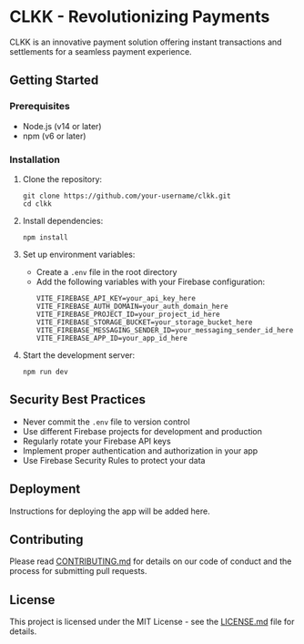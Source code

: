 # CLKK - Revolutionizing Payments

CLKK is an innovative payment solution offering instant transactions and settlements for a seamless payment experience.

## Getting Started

### Prerequisites

- Node.js (v14 or later)
- npm (v6 or later)

### Installation

1. Clone the repository:
   ```
   git clone https://github.com/your-username/clkk.git
   cd clkk
   ```

2. Install dependencies:
   ```
   npm install
   ```

3. Set up environment variables:
   - Create a `.env` file in the root directory
   - Add the following variables with your Firebase configuration:
     ```
     VITE_FIREBASE_API_KEY=your_api_key_here
     VITE_FIREBASE_AUTH_DOMAIN=your_auth_domain_here
     VITE_FIREBASE_PROJECT_ID=your_project_id_here
     VITE_FIREBASE_STORAGE_BUCKET=your_storage_bucket_here
     VITE_FIREBASE_MESSAGING_SENDER_ID=your_messaging_sender_id_here
     VITE_FIREBASE_APP_ID=your_app_id_here
     ```

4. Start the development server:
   ```
   npm run dev
   ```

## Security Best Practices

- Never commit the `.env` file to version control
- Use different Firebase projects for development and production
- Regularly rotate your Firebase API keys
- Implement proper authentication and authorization in your app
- Use Firebase Security Rules to protect your data

## Deployment

Instructions for deploying the app will be added here.

## Contributing

Please read [CONTRIBUTING.md](CONTRIBUTING.md) for details on our code of conduct and the process for submitting pull requests.

## License

This project is licensed under the MIT License - see the [LICENSE.md](LICENSE.md) file for details.